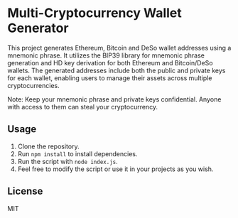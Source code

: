 # Multi-Cryptocurrency Wallet Generator

This project generates Ethereum, Bitcoin and DeSo wallet addresses using a mnemonic phrase. It utilizes the BIP39 library for mnemonic phrase generation and HD key derivation for both Ethereum and Bitcoin/DeSo wallets. The generated addresses include both the public and private keys for each wallet, enabling users to manage their assets across multiple cryptocurrencies.

Note: Keep your mnemonic phrase and private keys confidential. Anyone with access to them can steal your cryptocurrency.

## Usage
1. Clone the repository.
2. Run `npm install` to install dependencies.
3. Run the script with `node index.js`.
4. Feel free to modify the script or use it in your projects as you wish.

## License

MIT